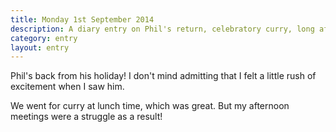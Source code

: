 ```yaml
---
title: Monday 1st September 2014
description: A diary entry on Phil's return, celebratory curry, long afternoon meetings, and making pizza
category: entry
layout: entry
---
```


Phil's back from his holiday! I don't mind admitting that I felt a little rush of excitement when I saw him.

We went for curry at lunch time, which was great. But my afternoon meetings were a struggle as a result!
